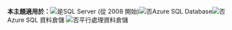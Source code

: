 <Token>**本主題適用於：**![是](media/yes.png)SQL Server (從 2008 開始)![否](media/no.png)Azure SQL Database![否](media/no.png)Azure SQL 資料倉儲 ![否](media/no.png)平行處理資料倉儲 </Token>

